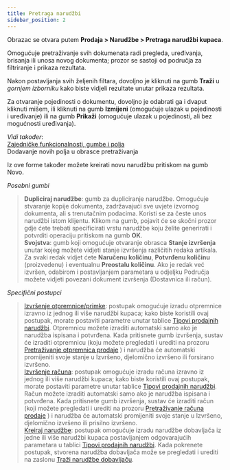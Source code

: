 ```yaml
---
title: Pretraga narudžbi
sidebar_position: 2
---
```


Obrazac se otvara putem **Prodaja > Narudžbe > Pretraga narudžbi kupaca**.

Omogućuje pretraživanje svih dokumenata radi pregleda, uređivanja, brisanja ili unosa novog dokumenta; prozor se sastoji od područja za filtriranje i prikaza rezultata.

Nakon postavljanja svih željenih filtara, dovoljno je kliknuti na gumb **Traži** u *gornjem izborniku* kako biste vidjeli rezultate unutar prikaza rezultata.

Za otvaranje pojedinosti o dokumentu, dovoljno je odabrati ga i dvaput kliknuti mišem, ili kliknuti na gumb **Izmijeni** (omogućuje ulazak u pojedinosti i uređivanje) ili na gumb **Prikaži**
(omogućuje ulazak u pojedinosti, ali bez mogućnosti uređivanja).

*Vidi također*:  
[Zajedničke funkcionalnosti, gumbe i polja](/docs/guide/common)              
Dodavanje novih polja u obrasce pretraživanja  

Iz ove forme također možete kreirati novu narudžbu pritiskom na gumb Novo.

*Posebni gumbi*

> **Dupliciraj narudžbe**: gumb za dupliciranje narudžbe. Omogućuje stvaranje kopije dokumenta, zadržavajući sve uvjete izvornog dokumenta, ali s trenutačnim podacima. Koristi se za česte unos narudžbi istom klijentu. Klikom na gumb, pojavit će se skočni prozor gdje ćete trebati specificirati vrstu narudžbe koju želite generirati i potvrditi operaciju pritiskom na gumb  **OK**.    
> **Svojstva**: gumb koji omogućuje otvaranje obrasca **Stanje izvršenja** unutar kojeg možete vidjeti stanje izvršenja različitih redaka artikala. Za svaki redak vidjet ćete **Naručenu količinu**, **Potvrđenu količinu** (proizvedenu) i eventualnu **Preostalu količinu**. Ako je redak već izvršen, odabirom i postavljanjem parametara u odjeljku Područja možete vidjeti povezani dokument izvršenja (Dostavnica ili račun).

*Specifični postupci* 
> [Izvršenje otpremnice/primke](/docs/sales/sales-delivery-notes/insert-delivery-notes/sales-dn): postupak omogućuje izradu otpremnice izravno iz jednog ili više narudžbi kupaca; kako biste koristili ovaj postupak, morate postaviti parametre unutar tablice [Tipovi prodajnih narudžbi](/docs/configurations/tables/sales/sales-order-types). Otpremnicu možete izraditi automatski samo ako je narudžba ispisana i potvrđena. Kada pritisnete gumb izvršenja, sustav će izraditi otpremnicu (koju možete pregledati i urediti na prozoru [Pretraživanje otpremnica prodaje](/docs/sales/sales-delivery-notes/insert-delivery-notes/search-sales-dn) ) i narudžba će automatski promijeniti svoje stanje u Izvršeno, djelomično izvršeno ili forsirano izvršeno.  
> [Izvršenje računa](/docs/sales/sales-invoices/invoicing/sales-invoice): postupak omogućuje izradu računa izravno iz jednog ili više narudžbi kupaca; kako biste koristili ovaj postupak, morate postaviti parametre unutar tablice  [Tipovi prodajnih narudžbi](/docs/configurations/tables/sales/sales-order-types). Račun možete izraditi automatski samo ako je narudžba ispisana i potvrđena. Kada pritisnete gumb izvršenja, sustav će izraditi račun (koji možete pregledati i urediti na prozoru [Pretraživanje računa prodaje](/docs/sales/sales-invoices/invoicing/search-sales-invoices) ) i narudžba će automatski promijeniti svoje stanje u Izvršeno, djelomično izvršeno ili prisilno izvršeno.   
> [Kreiraj narudžbe](/docs/purchase/purchase-orders/procedures/create-purchase-orders-from-purchase-requests): postupak omogućuje izradu narudžbe dobavljača iz jedne ili više narudžbi kupaca postavljanjem odgovarajućih parametara u tablici [Tipovi prodajnih narudžbi](/docs/configurations/tables/sales/sales-order-types). Kada pokrenete postupak, stvorena narudžba dobavljača može se pregledati i urediti na zaslonu [Traži narudžbe dobavljaču](/docs/purchase/purchase-orders/insert-purchase-orders/search-purchase-orders).  
